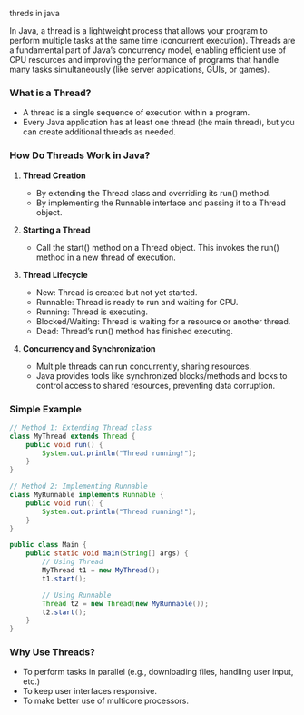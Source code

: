 threds in java

In Java, a thread is a lightweight process that allows your program to perform multiple tasks at the same time (concurrent execution). Threads are a fundamental part of Java’s concurrency model, enabling efficient use of CPU resources and improving the performance of programs that handle many tasks simultaneously (like server applications, GUIs, or games).

### What is a Thread?
- A thread is a single sequence of execution within a program.
- Every Java application has at least one thread (the main thread), but you can create additional threads as needed.

### How Do Threads Work in Java?
1. **Thread Creation**
   - By extending the Thread class and overriding its run() method.
   - By implementing the Runnable interface and passing it to a Thread object.

2. **Starting a Thread**
   - Call the start() method on a Thread object. This invokes the run() method in a new thread of execution.

3. **Thread Lifecycle**
   - New: Thread is created but not yet started.
   - Runnable: Thread is ready to run and waiting for CPU.
   - Running: Thread is executing.
   - Blocked/Waiting: Thread is waiting for a resource or another thread.
   - Dead: Thread’s run() method has finished executing.

4. **Concurrency and Synchronization**
   - Multiple threads can run concurrently, sharing resources.
   - Java provides tools like synchronized blocks/methods and locks to control access to shared resources, preventing data corruption.

### Simple Example

```java
// Method 1: Extending Thread class
class MyThread extends Thread {
    public void run() {
        System.out.println("Thread running!");
    }
}

// Method 2: Implementing Runnable
class MyRunnable implements Runnable {
    public void run() {
        System.out.println("Thread running!");
    }
}

public class Main {
    public static void main(String[] args) {
        // Using Thread
        MyThread t1 = new MyThread();
        t1.start();

        // Using Runnable
        Thread t2 = new Thread(new MyRunnable());
        t2.start();
    }
}
```

### Why Use Threads?
- To perform tasks in parallel (e.g., downloading files, handling user input, etc.)
- To keep user interfaces responsive.
- To make better use of multicore processors.
